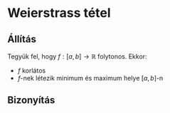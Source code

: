 # Weierstrass tétel

## Állítás
Tegyük fel, hogy $f:[a, b] \rightarrow \mathbb{R}$ folytonos. Ekkor:
- $f$ korlátos
- $f$-nek létezik minimum és maximum helye $[a, b]$-n

## Bizonyítás
